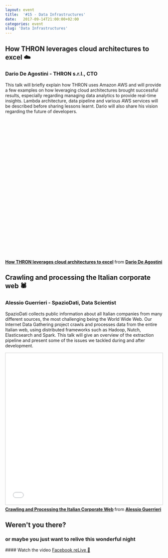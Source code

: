```yaml
---
layout: event
title:  '#15 - Data Infrastructures'
date:   2017-09-14T21:00:00+02:00
categories: event
slug: 'Data Infrastructures'
---
```


## How THRON leverages cloud architectures to excel ☁️
### Dario De Agostini - THRON s.r.l., CTO

This talk will briefly explain how THRON uses Amazon AWS and will provide a few examples on how leveraging cloud architectures brought successful results, especially regarding managing data analytics to provide real-time insights. Lambda architecture, data pipeline and various AWS services will be described before sharing lessons learnt. Dario will also share his vision regarding the future of developers.

<div id="THRONembed" style="width: 768px; max-width: 100%; height: 450px; margin: 0 auto"></div>
<strong> <a href="https://hub-share.thron.com/content/?id=b7370a28-5e71-40ca-9952-80f7fc0c4110&pkey=wAU4NO" title="How THRON leverages cloud architectures to excel" target="_blank">How THRON leverages cloud architectures to excel</a> </strong> from <strong><a target="_blank" href="https://www.linkedin.com/in/dariodeagostini/">Dario De Agostini</a></strong>

## Crawling and processing the Italian corporate web 🕷
### Alessio Guerrieri - SpazioDati, Data Scientist

SpazioDati collects public information about all Italian companies from many different sources, the most challenging being the World Wide Web. Our Internet Data Gathering project crawls and processes data from the entire Italian web, using distributed frameworks such as Hadoop, Nutch, Elasticsearch and Spark. This talk will give an overview of the extraction pipeline and present some of the issues we tackled during and after development.

<iframe src="//www.slideshare.net/slideshow/embed_code/key/vLVWWRtL0caIwD" width="595" height="485" frameborder="0" marginwidth="0" marginheight="0" scrolling="no" style="border:1px solid #CCC; border-width:1px; margin-bottom:5px; max-width: 100%;" allowfullscreen> </iframe>
<strong> <a href="//www.slideshare.net/speckandtech/crawling-and-processing-the-italian-corporate-web" title="Crawling and Processing the Italian Corporate Web" target="_blank">Crawling and Processing the Italian Corporate Web</a> </strong> from <strong><a href="https://www.linkedin.com/in/alessio-guerrieri/" target="_blank">Alessio Guerrieri</a></strong>

## Weren't you there?
### or maybe you just want to relive this wonderful night
<section class="fb-links">
#### Watch the video
<a id="fb_photo_album" class="btn-facebook" target="_blank" href="//www.facebook.com/speckandtech/videos/747378808793410/">Facebook reLive 📼</a>


<!-- THRON embed code  -->
<script src="https://hub-cdn.thron.com/shared/ce/bootstrap/1/scripts/embeds-min.js"></script>
<script>
	window.onload = function () {
		var embedDiv = document.getElementById('THRONembed');
		if(embedDiv) {
			var width = parseInt(embedDiv.clientWidth, 10);
			if (width < 768) {
				// adjust div height to keep the correct aspect ratio (1.78 + 50px of title)
				embedDiv.style.height = (parseInt(width / 1.78) + 50) + 'px';
			}
			var options = {
				clientId: 'hub',
				xcontentId: 'b7370a28-5e71-40ca-9952-80f7fc0c4110',
				sessId: 'wAU4NO',
				autoplay: false,
				muted: false
			};
			var player = THRONContentExperience('THRONembed', options);
		}
	}
</script>
